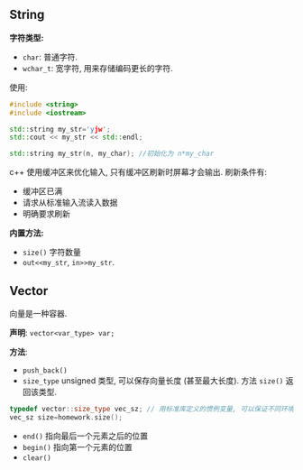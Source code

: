## String

**字符类型:**
- `char`: 普通字符.
- `wchar_t`: 宽字符, 用来存储编码更长的字符.

使用:
```cpp
#include <string>
#include <iostream>

std::string my_str='yjw';
std::cout << my_str << std::endl;

std::string my_str(n, my_char); //初始化为 n*my_char
```

c++ 使用缓冲区来优化输入, 只有缓冲区刷新时屏幕才会输出. 刷新条件有:
- 缓冲区已满
- 请求从标准输入流读入数据
- 明确要求刷新

**内置方法:**
- `size()` 字符数量
- `out<<my_str`, `in>>my_str`. 

## Vector

向量是一种容器.

**声明**: `vector<var_type> var;`

**方法**:
- `push_back()`
- `size_type` unsigned 类型, 可以保存向量长度 (甚至最大长度). 方法 `size()` 返回该类型.

```cpp
typedef vector::size_type vec_sz; // 用标准库定义的惯例变量, 可以保证不同环境下的一致性.
vec_sz size=homework.size();
```

- `end()` 指向最后一个元素之后的位置
- `begin()` 指向第一个元素的位置
- `clear()`